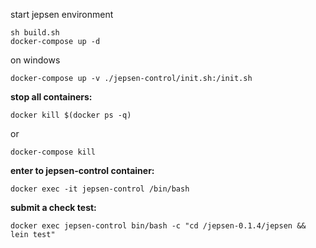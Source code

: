 start jepsen environment

```
sh build.sh
docker-compose up -d
```
on windows
```
docker-compose up -v ./jepsen-control/init.sh:/init.sh
```
**stop all containers:**
```
docker kill $(docker ps -q)
```
or
```
docker-compose kill
```
**enter to jepsen-control container:**
```
docker exec -it jepsen-control /bin/bash
```
**submit a check test:**
```
docker exec jepsen-control bin/bash -c "cd /jepsen-0.1.4/jepsen && lein test"
```